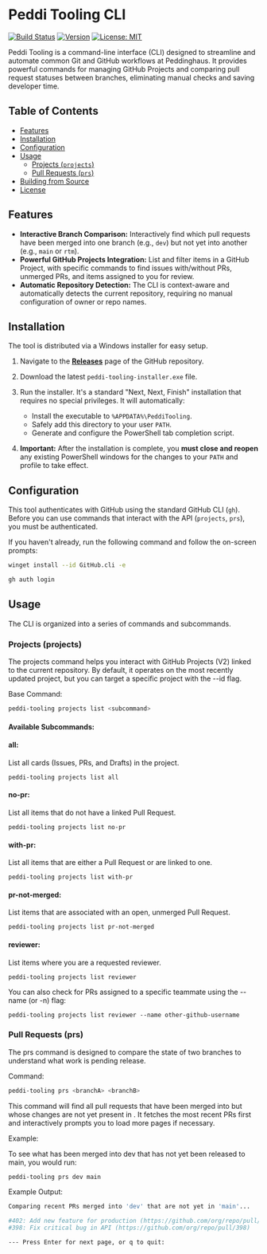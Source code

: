 # Peddi Tooling CLI

[![Build Status](https://img.shields.io/badge/build-passing-brightgreen)](https://github.com/ajstein51/git-tools/actions)
[![Version](https://img.shields.io/badge/version-1.0-blue)](https://github.com/astein-peddi/git-tooling/releases)
[![License: MIT](https://img.shields.io/badge/License-MIT-yellow.svg)](https://opensource.org/licenses/MIT)

Peddi Tooling is a command-line interface (CLI) designed to streamline and automate common Git and GitHub workflows at Peddinghaus. It provides powerful commands for managing GitHub Projects and comparing pull request statuses between branches, eliminating manual checks and saving developer time.

## Table of Contents

- [Features](#features)
- [Installation](#installation)
- [Configuration](#configuration)
- [Usage](#usage)
  - [Projects (`projects`)](#projects-projects)
  - [Pull Requests (`prs`)](#pull-requests-prs)
- [Building from Source](#building-from-source)
- [License](#license)

## Features

- **Interactive Branch Comparison:** Interactively find which pull requests have been merged into one branch (e.g., `dev`) but not yet into another (e.g., `main` or `rtm`).
- **Powerful GitHub Projects Integration:** List and filter items in a GitHub Project, with specific commands to find issues with/without PRs, unmerged PRs, and items assigned to you for review.
- **Automatic Repository Detection:** The CLI is context-aware and automatically detects the current repository, requiring no manual configuration of owner or repo names.

## Installation

The tool is distributed via a Windows installer for easy setup.

1.  Navigate to the [**Releases**](https://github.com/astein-peddi/git-tooling/releases) page of the GitHub repository.
2.  Download the latest `peddi-tooling-installer.exe` file.
3.  Run the installer. It's a standard "Next, Next, Finish" installation that requires no special privileges. It will automatically:
    - Install the executable to `%APPDATA%\PeddiTooling`.
    - Safely add this directory to your user `PATH`.
    - Generate and configure the PowerShell tab completion script.

4.  **Important:** After the installation is complete, you **must close and reopen** any existing PowerShell windows for the changes to your `PATH` and profile to take effect.

## Configuration

This tool authenticates with GitHub using the standard GitHub CLI (`gh`). Before you can use commands that interact with the API (`projects`, `prs`), you must be authenticated.

If you haven't already, run the following command and follow the on-screen prompts:
```sh
winget install --id GitHub.cli -e

gh auth login
```

## Usage

The CLI is organized into a series of commands and subcommands.

### Projects (projects)

The projects command helps you interact with GitHub Projects (V2) linked to the current repository. By default, it operates on the most recently updated project, but you can target a specific project with the --id flag.

Base Command: 
    
```sh
peddi-tooling projects list <subcommand>
```

#### Available Subcommands:

#### all: 
List all cards (Issues, PRs, and Drafts) in the project.

```Sh
peddi-tooling projects list all
```

#### no-pr: 
List all items that do not have a linked Pull Request.

```Sh
peddi-tooling projects list no-pr
```

#### with-pr: 
List all items that are either a Pull Request or are linked to one.

```Sh
peddi-tooling projects list with-pr
```

#### pr-not-merged: 
List items that are associated with an open, unmerged Pull Request.

```Sh
peddi-tooling projects list pr-not-merged
```

#### reviewer: 
List items where you are a requested reviewer.

```Sh
peddi-tooling projects list reviewer
```

You can also check for PRs assigned to a specific teammate using the --name (or -n) flag:

```Sh
peddi-tooling projects list reviewer --name other-github-username
```

### Pull Requests (prs)
The prs command is designed to compare the state of two branches to understand what work is pending release.

Command: 

```sh
peddi-tooling prs <branchA> <branchB>
```

This command will find all pull requests that have been merged into <branchA> but whose changes are not yet present in <branchB>. It fetches the most recent PRs first and interactively prompts you to load more pages if necessary.

Example:

To see what has been merged into dev that has not yet been released to main, you would run:

```Sh
peddi-tooling prs dev main
```

Example Output:

```sh
Comparing recent PRs merged into 'dev' that are not yet in 'main'...

#402: Add new feature for production (https://github.com/org/repo/pull/402)
#398: Fix critical bug in API (https://github.com/org/repo/pull/398)

--- Press Enter for next page, or q to quit:
